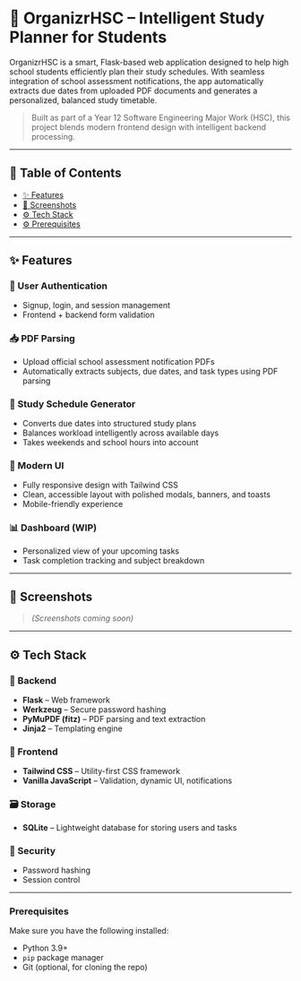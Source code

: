 # 🧠 OrganizrHSC – Intelligent Study Planner for Students

OrganizrHSC is a smart, Flask-based web application designed to help high school students efficiently plan their study schedules. With seamless integration of school assessment notifications, the app automatically extracts due dates from uploaded PDF documents and generates a personalized, balanced study timetable.

> Built as part of a Year 12 Software Engineering Major Work (HSC), this project blends modern frontend design with intelligent backend processing.

---

## 📌 Table of Contents

- [✨ Features](#-features)
- [📸 Screenshots](#-screenshots)
- [⚙️ Tech Stack](#️-tech-stack)
- [⚙️ Prerequisites](#️-prerequisites)



---

## ✨ Features

### 🔐 User Authentication
- Signup, login, and session management
- Frontend + backend form validation

### 📥 PDF Parsing
- Upload official school assessment notification PDFs
- Automatically extracts subjects, due dates, and task types using PDF parsing

### 📆 Study Schedule Generator
- Converts due dates into structured study plans
- Balances workload intelligently across available days
- Takes weekends and school hours into account

### 🎨 Modern UI
- Fully responsive design with Tailwind CSS
- Clean, accessible layout with polished modals, banners, and toasts
- Mobile-friendly experience

### 📊 Dashboard (WIP)
- Personalized view of your upcoming tasks
- Task completion tracking and subject breakdown

---

## 📸 Screenshots

> *(Screenshots coming soon)*

---

## ⚙️ Tech Stack

### 🧠 Backend
- **Flask** – Web framework
- **Werkzeug** – Secure password hashing
- **PyMuPDF (fitz)** – PDF parsing and text extraction
- **Jinja2** – Templating engine

### 🎨 Frontend
- **Tailwind CSS** – Utility-first CSS framework
- **Vanilla JavaScript** – Validation, dynamic UI, notifications

### 🗃️ Storage
- **SQLite** – Lightweight database for storing users and tasks

### 🔐 Security
- Password hashing
- Session control

---

### Prerequisites

Make sure you have the following installed:

- Python 3.9+
- `pip` package manager
- Git (optional, for cloning the repo)

